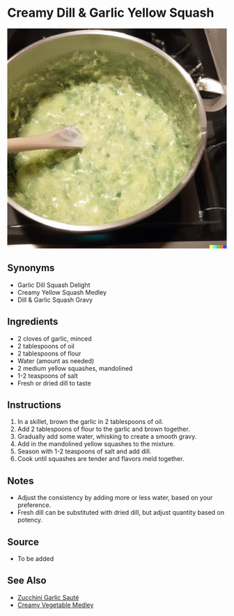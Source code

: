 # Creamy Dill & Garlic Yellow Squash

![Creamy Dill & Garlic Yellow Squash](./aipics/yellow_squash.png)

## Synonyms

- Garlic Dill Squash Delight
- Creamy Yellow Squash Medley
- Dill & Garlic Squash Gravy

## Ingredients

- 2 cloves of garlic, minced
- 2 tablespoons of oil
- 2 tablespoons of flour
- Water (amount as needed)
- 2 medium yellow squashes, mandolined
- 1-2 teaspoons of salt
- Fresh or dried dill to taste

## Instructions

1. In a skillet, brown the garlic in 2 tablespoons of oil.
2. Add 2 tablespoons of flour to the garlic and brown together.
3. Gradually add some water, whisking to create a smooth gravy.
4. Add in the mandolined yellow squashes to the mixture.
5. Season with 1-2 teaspoons of salt and add dill.
6. Cook until squashes are tender and flavors meld together.

## Notes

- Adjust the consistency by adding more or less water, based on your preference.
- Fresh dill can be substituted with dried dill, but adjust quantity based on potency.

## Source

- To be added

## See Also

- [Zucchini Garlic Sauté](./ZucchiniGarlicSaute.md)
- [Creamy Vegetable Medley](./CreamyVegetableMedley.md)
